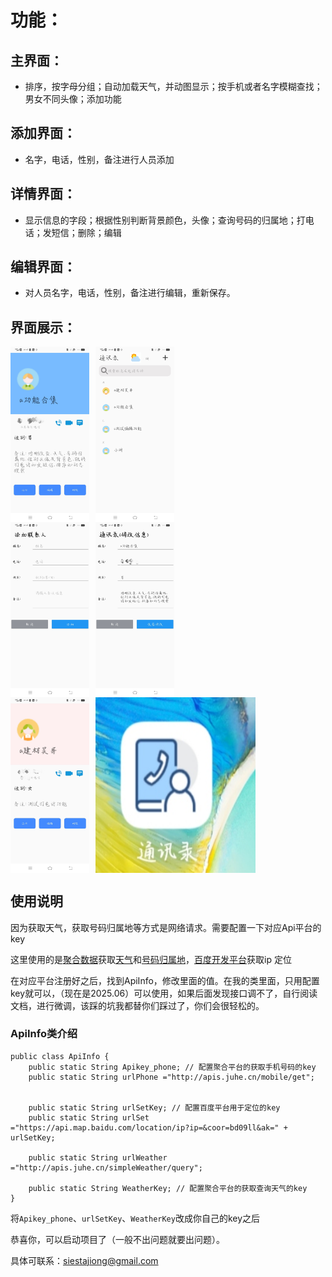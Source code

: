# 功能：

## 主界面：

* 排序，按字母分组；自动加载天气，并动图显示；按手机或者名字模糊查找；男女不同头像；添加功能

## 添加界面：

* 名字，电话，性别，备注进行人员添加

## 详情界面：

* 显示信息的字段；根据性别判断背景颜色，头像；查询号码的归属地；打电话；发短信；删除；编辑

## 编辑界面：

* 对人员名字，电话，性别，备注进行编辑，重新保存。

## 界面展示：
<div style="display: flex;gap:10px">
<img src="./resImg/功能合集.jpg" alt="功能合集" style="max-width: 25%;" /> 
<img src="./resImg/主界面展示.jpg" alt="主界面展示" style="max-width: 25%;" />
</div>
                         




<div style="display: flex;gap:10px">
<img src="./resImg/添加界面.jpg" alt="添加界面" style="max-width: 25%;" />
<img src="./resImg/修改界面.jpg" alt="修改界面" style="max-width: 25%;" />
</div>
                            

<div style="display: flex;gap:10px">
<img src="./resImg/女性界面图.jpg" alt="女性界面图" style="max-width: 25%;"/>               
<img src="./resImg/桌面图标.jpg" alt="桌面图标"/>
</div>




## 使用说明

因为获取天气，获取号码归属地等方式是网络请求。需要配置一下对应Api平台的key

这里使用的是[聚合数据](https://www.juhe.cn/)获取[天气](https://www.juhe.cn/docs/api/id/73)和[号码归属地](https://www.juhe.cn/docs/api/id/11)，[百度开发平台](https://lbsyun.baidu.com/faq/api?title=webapi/ip-api)获取ip 定位 

在对应平台注册好之后，找到ApiInfo，修改里面的值。在我的类里面，只用配置key就可以，（现在是2025.06）可以使用，如果后面发现接口调不了，自行阅读文档，进行微调，该踩的坑我都替你们踩过了，你们会很轻松的。

### ApiInfo类介绍

```
public class ApiInfo {
    public static String Apikey_phone; // 配置聚合平台的获取手机号码的key
    public static String urlPhone ="http://apis.juhe.cn/mobile/get";
    
    
    public static String urlSetKey; // 配置百度平台用于定位的key
    public static String urlSet ="https://api.map.baidu.com/location/ip?ip=&coor=bd09ll&ak=" + urlSetKey;
    
    public static String urlWeather ="http://apis.juhe.cn/simpleWeather/query";

    public static String WeatherKey; // 配置聚合平台的获取查询天气的key
}
```

将`Apikey_phone`、`urlSetKey`、`WeatherKey`改成你自己的key之后

恭喜你，可以启动项目了（一般不出问题就要出问题）。

具体可联系：siestajiong@gmail.com
